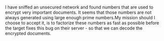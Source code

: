 I have sniffed an unsecured network and found numbers that are used to encrypt very important documents. It seems that those numbers are not always generated using large enough prime numbers.My mission should I choose to accept it, is to factorize these numbers as fast as possible before the target fixes this bug on their server - so that we can decode the encrypted documents.
